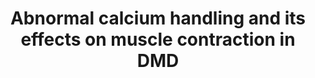 ---
annotations:
- id: PW:0001169
  parent: regulatory pathway
  type: Pathway Ontology
  value: altered calcium/calcium-mediated signaling pathway
- id: PW:0000013
  parent: disease pathway
  type: Pathway Ontology
  value: disease pathway
- id: DOID:11723
  parent: genetic disease
  type: Disease Ontology
  value: Duchenne muscular dystrophy
- id: DOID:913
  type: Disease Ontology
  value: atrophic muscular disease
- id: PW:0002340
  parent: disease pathway
  type: Pathway Ontology
  value: muscular disease pathway
- id: DOID:0080000
  type: Disease Ontology
  value: muscular disease
authors:
- MCJ8
- Jmillanacosta
- Egonw
communities:
- RareDiseases
description: Abnormal calcium handling and its effects on muscle contraction in DMD
last-edited: 2023-05-01
organisms:
- Homo sapiens
redirect_from:
- /index.php/Pathway:WP5343
- /instance/WP5343
- /instance/WP5343_r126005
revision: r126005
schema-jsonld:
- '@context': https://schema.org/
  '@id': https://wikipathways.github.io/pathways/WP5343.html
  '@type': Dataset
  creator:
    '@type': Organization
    name: WikiPathways
  description: Abnormal calcium handling and its effects on muscle contraction in
    DMD
  keywords:
  - CASQ 1
  - Ca2+
  - Calpain 3
  - Dystrobrevin alpha
  - Dystroglycan 1
  - Dystrophin
  - IP3R
  - Phospholipase A2
  - Platelet activating factor
  - RyR 1
  - SERCA 1
  - Sarcospan
  - Syntrophin beta-1
  - Triadin
  - Troponin C
  - Voltage gated Ca2+ channel
  - alpha sarcoglycan
  - leukotrienes
  - lysophospholipids
  - prostaglandins
  license: CC0
  name: Abnormal calcium handling and its effects on muscle contraction in DMD
seo: CreativeWork
title: Abnormal calcium handling and its effects on muscle contraction in DMD
wpid: WP5343
---